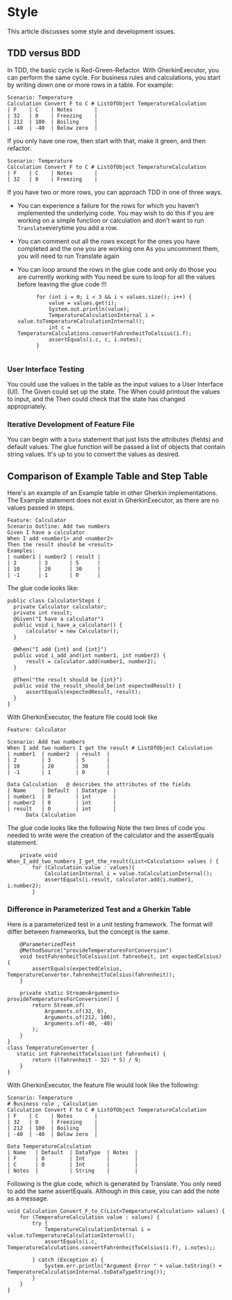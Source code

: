 # Style

This article discusses some style and development issues.

## TDD versus BDD

In TDD, the basic cycle is Red-Green-Refactor.  With GherkinExecutor, you can perform the same cycle.  For business rules
and calculations, you start by writing down one or more rows in a table.  For example:

```
Scenario: Temperature 
Calculation Convert F to C # ListOfObject TemperatureCalculation 
| F    | C    | Notes       |
| 32   | 0    | Freezing    |
| 212  | 100  | Boiling     |
| -40  | -40  | Below zero  |
```

If you only have one row, then start with that, make it green, and then refactor.  

```
Scenario: Temperature 
Calculation Convert F to C # ListOfObject TemperatureCalculation
| F    | C    | Notes       |
| 32   | 0    | Freezing    |
```

If you have two or more rows, you can approach TDD in one of three ways.   

* You can experience a failure for the rows for which you haven't implemented the underlying code.
  You may wish to do this if you are working on a simple function or calculation and don't want to run` Translate`everytime you add a  row.

* You can comment out all the rows except for the ones you have completed and the one you are working one 
  As you uncomment them, you will need to run Translate again

* You can loop around the rows in the glue code and only do those you are currently working with
  You  need be sure to loop for all the values before leaving the glue code !!! 
    ```
          for (int i = 0; i < 3 && i < values.size(); i++) {
              value = values.get(i);
              System.out.println(value);
              TemperatureCalculationInternal i = value.toTemperatureCalculationInternal();
              int c = TemperatureCalculations.convertFahrenheitToCelsius(i.f);
              assertEquals(i.c, c, i.notes);
          }
  
  
  ```
### User Interface Testing

 You could use the values in the table as the input values to a User Interface (UI). The Given could set up the state.  The When could printout the values to input, and the Then could check that the state has changed appropriately.  

### Iterative Development of Feature File

   You can begin with a `Data` statement that just lists the  attributes (fields) and default values.  The glue function will be passed a list of objects that contain string values. It's up to you to convert the values as desired.    

## Comparison of Example Table and Step Table

  Here's an example of an Example table in other Gherkin implementations.   The Example statement does not exist in GherkinExecutor, as there are no values passed in steps.    
```
Feature: Calculator
Scenario Outline: Add two numbers
Given I have a calculator
When I add <number1> and <number2>
Then the result should be <result>
Examples:
| number1 | number2 | result |
| 2       | 3       | 5      |
| 10      | 20      | 30     |
| -1      | 1       | 0      |
```
The glue code looks like:   
```
public class CalculatorSteps {
  private Calculator calculator;
  private int result;
  @Given("I have a calculator")
  public void i_have_a_calculator() {
      calculator = new Calculator();
  }

  @When("I add {int} and {int}")
  public void i_add_and(int number1, int number2) {
      result = calculator.add(number1, number2);
  }

  @Then("the result should be {int}")
  public void the_result_should_be(int expectedResult) {
      assertEquals(expectedResult, result);
  }
}
```
With GherkinExecutor, the feature file could look like
```
Feature: Calculator

Scenario: Add two numbers
When I add two numbers I get the result # ListOfObject Calculation
| number1  | number2  | result  |
| 2        | 3        | 5       |
| 10       | 20       | 30      |
| -1       | 1        | 0       |

Data Calculation   @ describes the attributes of the fields 
| Name     | Default  | Datatype  |
| number1  | 0        | int       |
| number2  | 0        | int       |
| result   | 0        | int       |
      Data Calculation

```
The glue code looks like the following   Note the two lines of code you needed to write were the creation of the calculator 
and the assertEquals statement.   
```
    private void When_I_add_two_numbers_I_get_the_result(List<Calculation> values ) {
        for (Calculation value : values){
            CalculationInternal i = value.toCalculationInternal();
            assertEquals(i.result, calculator.add(i.number1, i.number2);
        }
```
### Difference in Parameterized Test and a Gherkin Table
Here is a parameterized test in a unit testing framework.   The format will differ between frameworks, but the concept is the same. 
```
    @ParameterizedTest
    @MethodSource("provideTemperaturesForConversion")
    void testFahrenheitToCelsius(int fahrenheit, int expectedCelsius) {
        assertEquals(expectedCelsius, TemperatureConverter.fahrenheitToCelsius(fahrenheit));
    }

    private static Stream<Arguments> provideTemperaturesForConversion() {
        return Stream.of(
            Arguments.of(32, 0),
            Arguments.of(212, 100),
            Arguments.of(-40, -40)
        );
    }
}
class TemperatureConverter {
   static int FahrenheitToCelsius(int fahrenheit) {
        return ((fahrenheit - 32) * 5) / 9;
    }
}
```
With GherkinExecutor, the feature file would look like the following:   
```
Scenario: Temperature 
# Business rule , Calculation 
Calculation Convert F to C # ListOfObject TemperatureCalculation 
| F    | C    | Notes       |
| 32   | 0    | Freezing    |
| 212  | 100  | Boiling     |
| -40  | -40  | Below zero  |

Data TemperatureCalculation
| Name   | Default  | DataType  | Notes  |
| F      | 0        | Int       |        |
| C      | 0        | Int       |        |
| Notes  |          | String    |        |
```
Following is the glue code, which is generated by Translate.  You
only need to add the same assertEquals.  Although in this case, 
you can add the note as a message.   

    void Calculation_Convert_F_to_C(List<TemperatureCalculation> values) {
        for (TemperatureCalculation value : values) {
            try {
                TemperatureCalculationInternal i = value.toTemperatureCalculationInternal();
                assertEquals(i.c, TemperatureCalculations.convertFahrenheitToCelsius(i.f), i.notes);;

            } catch (Exception e) {
                System.err.println("Argument Error " + value.toString() + TemperatureCalculationInternal.toDataTypeString());
            }
        }
    }
```
